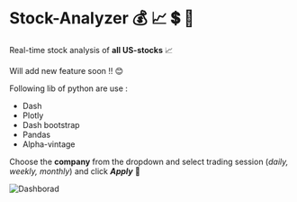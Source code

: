# Stock-Analyzer :moneybag: :chart_with_upwards_trend: :heavy_dollar_sign: :dart:

Real-time stock analysis of **all US-stocks** :chart_with_upwards_trend:

Will add new feature soon !! :blush:

Following lib of python are use :

* Dash
* Plotly
* Dash bootstrap
* Pandas
* Alpha-vintage





Choose the **company** from the dropdown and select trading session (*daily, weekly, monthly*)  and click ***Apply***	:dart:

![Dashborad](https://github.com/mihir-workspace/stock-analyzer/blob/main/Dash%20(1).png)
